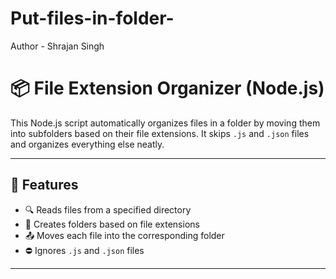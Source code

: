 # Put-files-in-folder-

Author - Shrajan Singh

# 📦 File Extension Organizer (Node.js)

This Node.js script automatically organizes files in a folder by moving them into subfolders based on their file extensions. It skips `.js` and `.json` files and organizes everything else neatly.

---

## 🚀 Features

- 🔍 Reads files from a specified directory
- 📁 Creates folders based on file extensions
- 📤 Moves each file into the corresponding folder
- ⛔ Ignores `.js` and `.json` files

---
